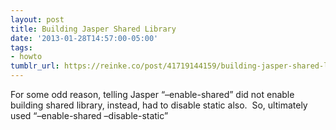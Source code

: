 ```yaml
---
layout: post
title: Building Jasper Shared Library
date: '2013-01-28T14:57:00-05:00'
tags:
- howto
tumblr_url: https://reinke.co/post/41719144159/building-jasper-shared-library
---
```

For some odd reason, telling Jasper “–enable-shared” did not enable building shared library, instead, had to disable static also. &nbsp;So, ultimately used “–enable-shared –disable-static”

